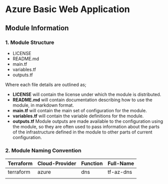 # Azure Basic Web Application




## Module Information

### **1. Module Structure**

* LICENSE
* README.md
* main.tf
* variables.tf
* outputs.tf  

Where each file details are outlined as; 

- **LICENSE** will contain the license under which the module is distributed. 
- **README.md** will contain documentation describing how to use the module, in markdown format. 
- **main.tf** will contain the main set of configuration for the module.
- **variables.tf** will contain the variable definitions for the module. 
- **outputs.tf** Module outputs are made available to the configuration using the module, so they are often used to pass information about the parts of the  infrastructure defined in the module to other parts of current configuration.

### **2. Module Naming Convention**


| Terraform | Cloud-Provider | Function | Full-Name |
| --        | --             | --       | --        |
| terraform | azure          | dns      | tf-az-dns |
|  |  | | 


